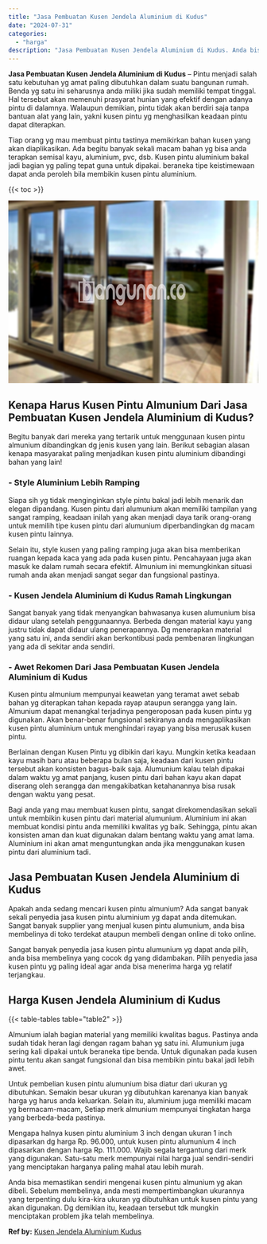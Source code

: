```yaml
---
title: "Jasa Pembuatan Kusen Jendela Aluminium di Kudus"
date: "2024-07-31"
categories: 
  - "harga"
description: "Jasa Pembuatan Kusen Jendela Aluminium di Kudus. Anda bisa memastikan sendiri mengenai kusen pintu almunium yg akan dibeli. Sebelum membelinya, anda mesti me..."
---
```


**Jasa Pembuatan Kusen Jendela Aluminium di Kudus** – Pintu menjadi salah satu kebutuhan yg amat paling dibutuhkan dalam suatu bangunan rumah. Benda yg satu ini seharusnya anda miliki jika sudah memiliki tempat tinggal. Hal tersebut akan memenuhi prasyarat hunian yang efektif dengan adanya pintu di dalamnya. Walaupun demikian, pintu tidak akan berdiri saja tanpa bantuan alat yang lain, yakni kusen pintu yg menghasilkan keadaan pintu dapat diterapkan.

Tiap orang yg mau membuat pintu tastinya memikirkan bahan kusen yang akan diaplikasikan. Ada begitu banyak sekali macam bahan yg bisa anda terapkan semisal kayu, aluminium, pvc, dsb. Kusen pintu aluminium bakal jadi bagian yg paling tepat guna untuk dipakai. beraneka tipe keistimewaan dapat anda peroleh bila membikin kusen pintu aluminium.

{{< toc >}}

![Jasa Pembuatan Kusen Jendela Aluminium di Kudus](/images/harga-kusen-jendela-alumunium-46.png)

## Kenapa Harus Kusen Pintu Almunium Dari Jasa Pembuatan Kusen Jendela Aluminium di Kudus?

Begitu banyak dari mereka yang tertarik untuk menggunaan kusen pintu almunium dibandingkan dg jenis kusen yang lain. Berikut sebagian alasan kenapa masyarakat paling menjadikan kusen pintu aluminium dibandingi bahan yang lain!

### \- Style Aluminium Lebih Ramping

Siapa sih yg tidak menginginkan style pintu bakal jadi lebih menarik dan elegan dipandang. Kusen pintu dari alumunium akan memiliki tampilan yang sangat ramping, keadaan inilah yang akan menjadi daya tarik orang-orang untuk memilih tipe kusen pintu dari alumunium diperbandingkan dg macam kusen pintu lainnya.

Selain itu, style kusen yang paling ramping juga akan bisa memberikan ruangan kepada kaca yang ada pada kusen pintu. Pencahayaan juga akan masuk ke dalam rumah secara efektif. Almunium ini memungkinkan situasi rumah anda akan menjadi sangat segar dan fungsional pastinya.

### \- Kusen Jendela Aluminium di Kudus Ramah Lingkungan

Sangat banyak yang tidak menyangkan bahwasanya kusen alumunium bisa didaur ulang setelah penggunaannya. Berbeda dengan material kayu yang justru tidak dapat didaur ulang penerapannya. Dg menerapkan material yang satu ini, anda sendiri akan berkontibusi pada pembenaran lingkungan yang ada di sekitar anda sendiri.

### \- Awet Rekomen Dari Jasa Pembuatan Kusen Jendela Aluminium di Kudus

Kusen pintu almunium mempunyai keawetan yang teramat awet sebab bahan yg diterapkan tahan kepada rayap ataupun serangga yang lain. Almunium dapat menangkal terjadinya pengeroposan pada kusen pintu yg digunakan. Akan benar-benar fungsional sekiranya anda mengaplikasikan kusen pintu aluminium untuk menghindari rayap yang bisa merusak kusen pintu.

Berlainan dengan Kusen Pintu yg dibikin dari kayu. Mungkin ketika keadaan kayu masih baru atau beberapa bulan saja, keadaan dari kusen pintu tersebut akan konsisten bagus-baik saja. Alumunium kalau telah dipakai dalam waktu yg amat panjang, kusen pintu dari bahan kayu akan dapat diserang oleh serangga dan mengakibatkan ketahanannya bisa rusak dengan waktu yang pesat.

Bagi anda yang mau membuat kusen pintu, sangat direkomendasikan sekali untuk membikin kusen pintu dari material alumunium. Aluminium ini akan membuat kondisi pintu anda memiliki kwalitas yg baik. Sehingga, pintu akan konsisten aman dan kuat digunakan dalam bentang waktu yang amat lama. Aluminium ini akan amat menguntungkan anda jika menggunakan kusen pintu dari aluminium tadi.

## Jasa Pembuatan Kusen Jendela Aluminium di Kudus

Apakah anda sedang mencari kusen pintu almunium? Ada sangat banyak sekali penyedia jasa kusen pintu aluminium yg dapat anda ditemukan. Sangat banyak supplier yang menjual kusen pintu alumunium, anda bisa membelinya di toko terdekat ataupun membeli dengan online di toko online.

Sangat banyak penyedia jasa kusen pintu alumunium yg dapat anda pilih, anda bisa membelinya yang cocok dg yang didambakan. Pilih penyedia jasa kusen pintu yg paling ideal agar anda bisa menerima harga yg relatif terjangkau.

## Harga Kusen Jendela Aluminium di Kudus

{{< table-tables table="table2" >}}

Almunium ialah bagian material yang memiliki kwalitas bagus. Pastinya anda sudah tidak heran lagi dengan ragam bahan yg satu ini. Alumunium juga sering kali dipakai untuk beraneka tipe benda. Untuk digunakan pada kusen pintu tentu akan sangat fungsional dan bisa membikin pintu bakal jadi lebih awet.

Untuk pembelian kusen pintu alumunium bisa diatur dari ukuran yg dibutuhkan. Semakin besar ukuran yg dibutuhkan karenanya kian banyak harga yg harus anda keluarkan. Selain itu, aluminium juga memiliki macam yg bermacam-macam, Setiap merk almunium mempunyai tingkatan harga yang berbeda-beda pastinya.

Mengapa halnya kusen pintu aluminium 3 inch dengan ukuran 1 inch dipasarkan dg harga Rp. 96.000, untuk kusen pintu alumunium 4 inch dipasarkan dengan harga Rp. 111.000. Wajib segala tergantung dari merk yang digunakan. Satu-satu merk mempunyai nilai harga jual sendiri-sendiri yang menciptakan harganya paling mahal atau lebih murah.

Anda bisa memastikan sendiri mengenai kusen pintu almunium yg akan dibeli. Sebelum membelinya, anda mesti mempertimbangkan ukurannya yang terpenting dulu kira-kira ukuran yg dibutuhkan untuk kusen pintu yang akan digunakan. Dg demikian itu, keadaan tersebut tdk mungkin menciptakan problem jika telah membelinya.

**Ref by:** [Kusen Jendela Aluminium Kudus](https://id.wikipedia.org/wiki/Kusen)
